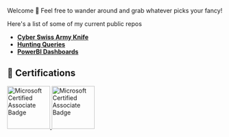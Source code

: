 Welcome 👋 Feel free to wander around and grab whatever picks your fancy! 

Here's a list of some of my current public repos

- **[Cyber Swiss Army Knife](https://github.com/cybr-1/CSAK)**
- **[Hunting Queries](https://github.com/cybr-1/hunting-queries)**
- **[PowerBI Dashboards](https://github.com/cybr-1/power-bi)**

## 📜 Certifications

<a href="`https://learn.microsoft.com/api/credentials/share/en-gb/TommyClowes/B1BF416E9391959F?sharingId=5495E3044F77DD6A" target="_blank"> <img src="https://images.credly.com/images/0ba22331-acf9-4e8a-8ce3-b4cc3d376040/twitter_thumb_201604_image.png" width="100" height="100" alt="Microsoft Certified Associate Badge"> </a> <a href="https://learn.microsoft.com/api/credentials/share/en-us/TommyClowes/369344CAD0225871?sharingId=5495E3044F77DD6A" target="_blank"> <img src="https://images.credly.com/images/91295436-0704-4b98-8e1a-ef5f937bda21/identity-and-access-administrator-associate-600x600.png" width="100" height="100" alt="Microsoft Certified Associate Badge"> </a>
